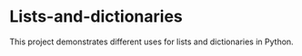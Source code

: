 # Lists-and-dictionaries
This project demonstrates different uses for lists and dictionaries in Python.
